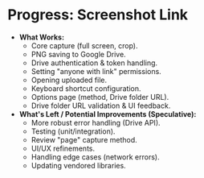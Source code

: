 # Progress: Screenshot Link

*   **What Works:**
    *   Core capture (full screen, crop).
    *   PNG saving to Google Drive.
    *   Drive authentication & token handling.
    *   Setting "anyone with link" permissions.
    *   Opening uploaded file.
    *   Keyboard shortcut configuration.
    *   Options page (method, Drive folder URL).
    *   Drive folder URL validation & UI feedback.
*   **What's Left / Potential Improvements (Speculative):**
    *   More robust error handling (Drive API).
    *   Testing (unit/integration).
    *   Review "page" capture method.
    *   UI/UX refinements.
    *   Handling edge cases (network errors).
    *   Updating vendored libraries.
